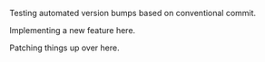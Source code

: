 Testing automated version bumps based on conventional commit.

Implementing a new feature here.

Patching things up over here.